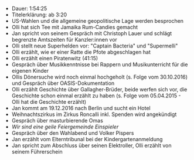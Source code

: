 - Dauer: 1:54:25
- Titelerklärung: ab 3:20
- US-Wahlen und die allgemeine geopolitische Lage werden besprochen
- Olli hat sich Tee mit Jamaika Rum-Candies gemacht
- Jan spricht von seinem Gespräch mit Christoph Lauer und schlägt begrenzte Amtszeiten für Kanzler:innen vor
- Olli stellt neue Superhelden vor: "Captain Bacteria" und "Supermelli"
- Olli erzählt, wie er einer Ratte die Pfote abgeschlagen hat
- Olli erzählt einen Piratenwitz (41:15)
- Gespräch über Musikkenntnisse bei Rappern und Musikunterricht für die eigenen Kinder
- Ollis Dönersuche wird noch einmal hochgeholt (s. Folge vom 30.10.2016) und Gespräch über OASIS-Dokumentation
- Olli erzählt Geschichte über Gallagher-Brüder, beide werfen sich vor, die Geschichte schon einmal erzählt zu haben (s. Folge vom 05.04.2015 - Olli hat die Geschichte erzählt)
- Jan kommt am 19.12.2016 nach Berlin und sucht ein Hotel
- Weihnachtszirkus im Zirkus Roncalli inkl. Spenden wird angekündigt
- Gespräch über masturbierende Omas
- *Wir sind eine geile Feiergemeinde Einspieler*
- Gespräch über den Wahlabend und Volker Pispers
- Jan erzählt vom Elterntribunal bei der Kindergartenanmeldung
- Jan spricht zum Abschluss über seinen Elektroller, Olli erzählt von seinem Führerschein
